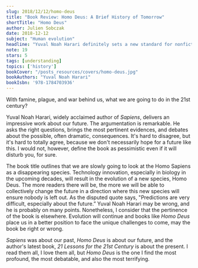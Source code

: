 ```yaml
---
slug: 2018/12/12/homo-deus
title: "Book Review: Homo Deus: A Brief History of Tomorrow"
shortTitle: "Homo Deus"
author: Julien Sobczak
date: 2018-12-12
subject: "Human evolution"
headline: "Yuval Noah Harari definitely sets a new standard for nonfiction literature"
note: 19
stars: 5
tags: [understanding]
topics: ['history']
bookCover: "/posts_resources/covers/homo-deus.jpg"
bookAuthors: "Yuval Noah Harari"
bookIsbn: '978-1784703936'
---
```



With famine, plague, and war behind us, what we are going to do in the 21st century?

Yuval Noah Harari, widely acclaimed author of *Sapiens*, delivers an impressive work about our future. The argumentation is remarkable. He asks the right questions, brings the most pertinent evidences, and debates about the possible, often dramatic, consequences. It's hard to disagree, but it's hard to totally agree, because we don't necessarily hope for a future like this. I would not, however, define the book as pessimistic even if it will disturb you, for sure.

The book title outlines that we are slowly going to look at the Homo Sapiens as a disappearing species. Technology innovation, especially in biology in the upcoming decades, will result in the evolution of a new species, Homo Deus. The more readers there will be, the more we will be able to collectively change the future in a direction where this new species will ensure nobody is left out. As the disputed quote says, "Predictions are very difficult, especially about the future.” Yuval Noah Harari may be wrong, and he is probably on many points. Nonetheless, I consider that the pertinence of the book is elsewhere. Evolution will continue and books like *Homo Deus* place us in a better position to face the unique challenges to come, may the book be right or wrong.

*Sapiens* was about our past, *Homo Deus* is about our future, and the author's latest book, *21 Lessons for the 21st Century* is about the present. I read them all, I love them all, but *Homo Deus* is the one I find the most profound, the most debatable, and also the most terrifying.

